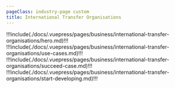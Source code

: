 ```yaml
---
pageClass: industry-page custom
title: International Transfer Organisations
---
```


!!!include(./docs/.vuepress/pages/business/international-transfer-organisations/hero.md)!!!
!!!include(./docs/.vuepress/pages/business/international-transfer-organisations/use-cases.md)!!!
!!!include(./docs/.vuepress/pages/business/international-transfer-organisations/succeed-case.md)!!!
!!!include(./docs/.vuepress/pages/business/international-transfer-organisations/start-developing.md)!!!

<script>
import VueSlickCarousel from 'vue-slick-carousel';
import 'vue-slick-carousel/dist/vue-slick-carousel.css';
import 'vue-slick-carousel/dist/vue-slick-carousel-theme.css';
import TabSection from "../.vuepress/components/TabSection";
import Accordion from "../.vuepress/components/simple-accordion/accordion";
import AccordionItem from "../.vuepress/components/simple-accordion/accordion-item";
import useCasesTab from "../.vuepress/mixins/useCasesTab.js";

export default {
  components: {
    VueSlickCarousel, AccordionItem, Accordion, TabSection
  },
  data() {
    return {
      options: {
        dots: true,
        arrows: true,
        dotsClass: 'testimonials__dots',
        infinite: false,
        speed: 500,
        slidesToShow: 1,
      },
      borderedLink: false,
      accentLink: {
        text: 'Start developing',
        link: '/examples'
      },
      tabs: [
        'International Transfers',
      ],
      activeTabName: '',
    }
  },
  mixins: [useCasesTab],
}
</script>



